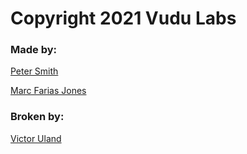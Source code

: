 # Copyright 2021 Vudu Labs

### Made by:

[Peter Smith](https://github.com/psmith1)

[Marc Farias Jones](ttps://github.com/marcjfj)

### Broken by:

[Victor Uland](https://github.com/vuduland)
